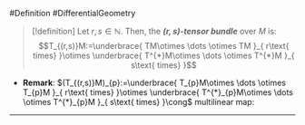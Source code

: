 #Definition #DifferentialGeometry 

> [!definition]
> Let $r,s\in \mathbb{N}$. Then, the ***$(r,s)$-tensor bundle*** over $M$ is: $$T_{(r,s)}M:=\underbrace{ TM\otimes \dots \otimes TM }_{ r\text{ times} }\otimes \underbrace{ T^{*}M\otimes \dots \otimes T^{*}M }_{ s\text{ times} }$$
- **Remark**:  $(T_{(r,s)}M)_{p}:=\underbrace{ T_{p}M\otimes \dots \otimes T_{p}M }_{ r\text{ times} }\otimes \underbrace{ T^{*}_{p}M\otimes \dots \otimes T^{*}_{p}M }_{ s\text{ times} }\cong$ multilinear map:
---
